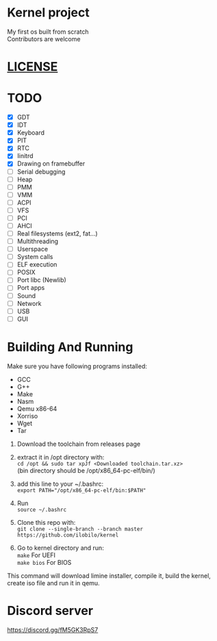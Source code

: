 # Kernel project
My first os built from scratch<br />
Contributors are welcome

# [LICENSE](LICENSE)

# TODO

- [x] GDT
- [x] IDT
- [x] Keyboard
- [x] PIT
- [x] RTC
- [x] Iinitrd
- [x] Drawing on framebuffer
- [ ] Serial debugging
- [ ] Heap
- [ ] PMM
- [ ] VMM
- [ ] ACPI
- [ ] VFS
- [ ] PCI
- [ ] AHCI
- [ ] Real filesystems (ext2, fat...)
- [ ] Multithreading
- [ ] Userspace
- [ ] System calls
- [ ] ELF execution
- [ ] POSIX
- [ ] Port libc (Newlib)
- [ ] Port apps
- [ ] Sound
- [ ] Network
- [ ] USB
- [ ] GUI

# Building And Running

Make sure you have following programs installed:
* GCC
* G++
* Make
* Nasm
* Qemu x86-64
* Xorriso
* Wget
* Tar

1. Download the toolchain from releases page

2. extract it in /opt directory with:<br />
``cd /opt && sudo tar xpJf <Downloaded toolchain.tar.xz>``<br />
(bin directory should be /opt/x86_64-pc-elf/bin/)

3. add this line to your ~/.bashrc:<br />
``export PATH="/opt/x86_64-pc-elf/bin:$PATH"``

4. Run<br />``source ~/.bashrc``

5. Clone this repo with:<br />
``git clone --single-branch --branch master https://github.com/ilobilo/kernel``

6. Go to kernel directory and run:<br />
``make`` For UEFI<br />
``make bios`` For BIOS<br />

This command will download limine installer, compile it, build the kernel, create iso file and run it in qemu.

# Discord server
https://discord.gg/fM5GK3RpS7

